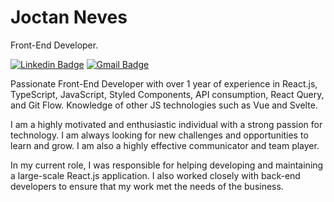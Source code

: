# Joctan Neves

Front-End Developer.

[![Linkedin Badge](https://img.shields.io/badge/-Diego%20Fernandes-00875f?style=flat-square&logo=Linkedin&logoColor=white&link=https://www.linkedin.com/in/joctann/)](https://www.linkedin.com/in/joctann/) 
[![Gmail Badge](https://img.shields.io/badge/-diego.schell.f@gmail.com-00875f?style=flat-square&logo=Gmail&logoColor=white&link=mailto:joctannsilva@gmail.com)](mailto:joctannsilva@gmail.com)

Passionate Front-End Developer with over 1 year of experience in React.js, TypeScript, JavaScript, Styled Components, API consumption, React Query, and Git Flow. Knowledge of other JS technologies such as Vue and Svelte.

I am a highly motivated and enthusiastic individual with a strong passion for technology. I am always looking for new challenges and opportunities to learn and grow. I am also a highly effective communicator and team player.

In my current role, I was responsible for helping developing and maintaining a large-scale React.js application. I also worked closely with back-end developers to ensure that my work met the needs of the business.
